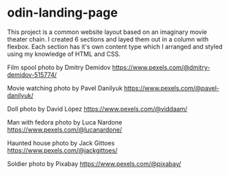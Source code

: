 # odin-landing-page

This project is a common website layout based on an imaginary movie theater chain. I created 6 sections and layed them out in a column with flexbox. Each section has it's own content type which I arranged and styled using my knowledge of HTML and CSS.

Film spool photo by Dmitry Demidov
https://www.pexels.com/@dmitry-demidov-515774/

Movie watching photo by Pavel Danilyuk
https://www.pexels.com/@pavel-danilyuk/

Doll photo by David López
https://www.pexels.com/@viddaam/

Man with fedora photo by Luca Nardone
https://www.pexels.com/@lucanardone/

Haunted house photo by Jack Gittoes
https://www.pexels.com/@jackgittoes/

Soldier photo by Pixabay
https://www.pexels.com/@pixabay/
